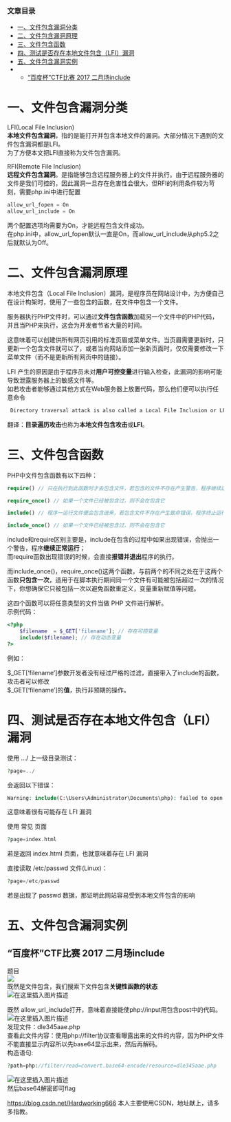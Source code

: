 ### 文章目录

- [一、文件包含漏洞分类](https://www.cnblogs.com/Hardworking666/p/15866130.html#_7)
- [二、文件包含漏洞原理](https://www.cnblogs.com/Hardworking666/p/15866130.html#_23)
- [三、文件包含函数](https://www.cnblogs.com/Hardworking666/p/15866130.html#_38)
- [四、测试是否存在本地文件包含（LFI）漏洞](https://www.cnblogs.com/Hardworking666/p/15866130.html#LFI_70)
- [五、文件包含漏洞实例](https://www.cnblogs.com/Hardworking666/p/15866130.html#_100)
- - [“百度杯”CTF比赛 2017 二月场include](https://www.cnblogs.com/Hardworking666/p/15866130.html#CTF_2017_include_101)

# 一、文件包含漏洞分类

LFI(Local File Inclusion)  
**本地文件包含漏洞**，指的是能打开并包含本地文件的漏洞。大部分情况下遇到的文件包含漏洞都是LFI。  
为了方便本文把LFI直接称为文件包含漏洞。

RFI(Remote File Inclusion)  
**远程文件包含漏洞**。是指能够包含远程服务器上的文件并执行。由于远程服务器的文件是我们可控的，因此漏洞一旦存在危害性会很大。但RFI的利用条件较为苛刻，需要php.ini中进行配置

```php
allow_url_fopen = On
allow_url_include = On
```

两个配置选项均需要为On，才能远程包含文件成功。  
在php.ini中，allow_url_fopen默认一直是On，而allow_url_include从php5.2之后就默认为Off。

# 二、文件包含漏洞原理

本地文件包含（Local File Inclusion）漏洞，是程序员在网站设计中，为方便自己在设计构架时，使用了一些包含的函数，在文件中包含一个文件。

服务器执行PHP文件时，可以通过**文件包含函数**加载另一个文件中的PHP代码，并且当PHP来执行，这会为开发者节省大量的时间。

这意味着可以创建供所有网页引用的标准页眉或菜单文件。当页眉需要更新时，只更新一个包含文件就可以了，或者当向网站添加一张新页面时，仅仅需要修改一下菜单文件（而不是更新所有网页中的链接）。

LFI 产生的原因是由于程序员未对**用户可控变量**进行输入检查，此漏洞的影响可能导致泄露服务器上的敏感文件等。  
如若攻击者能够通过其他方式在Web服务器上放置代码，那么他们便可以执行任意命令

```bash
 Directory traversal attack is also called a Local File Inclusion or LFI.
```

翻译：**目录遍历攻击**也称为**本地文件包含攻击**或**LFI**。

# 三、文件包含函数

PHP中文件包含函数有以下四种：

```php
require() // 只在执行到此函数时才去包含文件，若包含的文件不存在产生警告，程序继续运行

require_once() // 如果一个文件已经被包含过，则不会在包含它

include() // 程序一运行文件便会包含进来，若包含文件不存在产生致命错误，程序终止运行

include_once() // 如果一个文件已经被包含过，则不会在包含它
```

include和require区别主要是，include在包含的过程中如果出现错误，会抛出一个警告，程序**继续正常运行**；  
而require函数出现错误的时候，会直接**报错并退出**程序的执行。

而include_once()，require_once()这两个函数，与前两个的不同之处在于这两个函数**只包含一次**，适用于在脚本执行期间同一个文件有可能被包括超过一次的情况下，你想确保它只被包括一次以避免函数重定义，变量重新赋值等问题。

这四个函数可以将任意类型的文件当做 PHP 文件进行解析。  
示例代码：

```php
<?php
    $filename  = $_GET['filename']; // 存在可控变量
    include($filename); // 存在动态变量
?>
```

例如：

$_GET[‘filename’]参数开发者没有经过严格的过滤，直接带入了include的函数，  
攻击者可以修改  
$_GET[‘filename’]的**值**，执行非预期的操作。

# 四、测试是否存在本地文件包含（LFI）漏洞

使用 …/ 上一级目录测试：

```php
?page=../
```

会返回以下错误：

```php
Warning: include(C:\Users\Administrator\Documents\php): failed to open stream: Permission denied in C:\Users\Administrator\Documents\php\LFI\LFI_base.php on line 10
```

这意味着很有可能存在 LFI 漏洞

使用 常见 页面

```php
?page=index.html
```

若是返回 index.html 页面，也就意味着存在 LFI 漏洞

直接读取 /etc/passwd 文件(Linux)：

```php
?page=/etc/passwd
```

若是出现了 passwd 数据，那证明此网站容易受到本地文件包含的影响

# 五、文件包含漏洞实例

## “百度杯”CTF比赛 2017 二月场include

题目  
![](https://img-blog.csdnimg.cn/20210510211405868.png?x-oss-process=image/watermark,type_ZmFuZ3poZW5naGVpdGk,shadow_10,text_aHR0cHM6Ly9ibG9nLmNzZG4ubmV0L0hhcmR3b3JraW5nNjY2,size_16,color_FFFFFF,t_70)  
既然是文件包含，我们搜索下文件包含**关键性函数的状态**  
![在这里插入图片描述](https://img-blog.csdnimg.cn/20210510211652730.png?x-oss-process=image/watermark,type_ZmFuZ3poZW5naGVpdGk,shadow_10,text_aHR0cHM6Ly9ibG9nLmNzZG4ubmV0L0hhcmR3b3JraW5nNjY2,size_16,color_FFFFFF,t_70)

既然 allow_url_include打开，意味着直接能使php://input用包含post中的代码。  
![在这里插入图片描述](https://img-blog.csdnimg.cn/20210510230318387.png?x-oss-process=image/watermark,type_ZmFuZ3poZW5naGVpdGk,shadow_10,text_aHR0cHM6Ly9ibG9nLmNzZG4ubmV0L0hhcmR3b3JraW5nNjY2,size_16,color_FFFFFF,t_70)  
发现文件：dle345aae.php  
查看此文件内容：使用php://filter协议查看曝露出来的文件的内容，因为PHP文件不能直接显示内容所以先base64显示出来，然后再解码。  
构造语句:

```php
?path=php://filter/read=convert.base64-encode/resource=dle345aae.php
```

![在这里插入图片描述](https://img-blog.csdnimg.cn/2021051023054162.png?x-oss-process=image/watermark,type_ZmFuZ3poZW5naGVpdGk,shadow_10,text_aHR0cHM6Ly9ibG9nLmNzZG4ubmV0L0hhcmR3b3JraW5nNjY2,size_16,color_FFFFFF,t_70)  
然后base64解密即可flag

https://blog.csdn.net/Hardworking666 本人主要使用CSDN，地址献上，请多多指教。